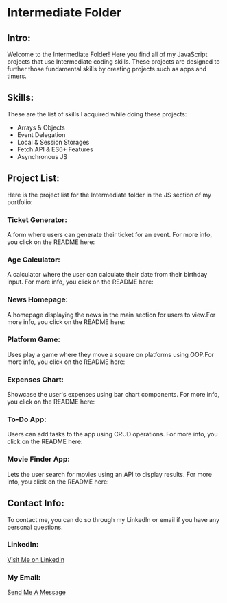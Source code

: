 # Intermediate Folder 

## Intro: 
Welcome to the Intermediate Folder! Here you find all of my JavaScript projects that use Intermediate coding skills. These projects are designed to further those fundamental skills by creating projects such as apps and timers. 

## Skills: 
These are the list of skills I acquired while doing these projects:
- Arrays & Objects 
- Event Delegation 
- Local & Session Storages
- Fetch API & ES6+ Features 
- Asynchronous JS


## Project List: 
Here is the project list for the Intermediate folder in the JS section of my portfolio: 

### Ticket Generator:
A form where users can generate their ticket for an event. For more info, you click on the README here: []() 

### Age Calculator: 
A calculator where the user can calculate their date from their birthday input. For more info, you click on the README here: []()  

### News Homepage: 
A homepage displaying the news in the main section for users to view.For more info, you click on the README here: []() 

### Platform Game: 
Uses play a game where they move a square on platforms using OOP.For more info, you click on the README here: []()

### Expenses Chart: 
Showcase the user's expenses using bar chart components. For more info, you click on the README here: []()

### To-Do App: 
Users can add tasks to the app using CRUD operations. For more info, you click on the README here: []()

### Movie Finder App: 
Lets the user search for movies using an API to display results. For more info, you click on the README here: []()

## Contact Info:
To contact me, you can do so through my LinkedIn or email if you have any personal questions. 

### LinkedIn: 
[Visit Me on LinkedIn](https://www.linkedin.com/in/kalecia-mcneal/ "My LinkedIn Link")

### My Email: 
[Send Me A Message](mailto:kaleciamcneal@gmail.com "My Gmail Address")